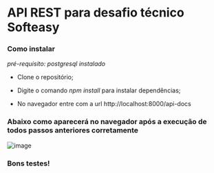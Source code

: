 # API REST para desafio técnico Softeasy

### Como instalar

*pré-requisito: postgresql instalado*

- Clone o repositório;
 
- Digite o comando *npm install* para instalar dependências;

- No navegador entre com a url http://localhost:8000/api-docs

### Abaixo como aparecerá no navegador após a execução de todos passos anteriores corretamente

![image](https://user-images.githubusercontent.com/85526418/158276371-51665245-bf49-4fd1-9c78-68fb62d3b287.png)

### Bons testes!
